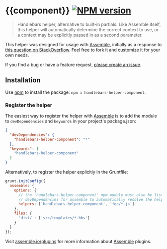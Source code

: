 # {{component}} [![NPM version](https://badge.fury.io/js/handlebars-helper-component.png)](http://badge.fury.io/js/handlebars-helper-component)

> Handlebars helper, alternative to built-in partials. Like Assemble itself, this helper will automatically determine the correct context to use, or a context may be explicitly passed in as a second parameter.

This helper was designed for usage with [Assemble](https://assemble.io), initially as a response to [this question on StackOverflow](http://stackoverflow.com/a/20854630/1267639). Feel free to fork it and customize it for your own needs.

If you find a bug or have a feature request, [please create an issue](https://github.com/helpers/handlebars-helper-component/issues).

## Installation
Use [npm](npmjs.org) to install the package: `npm i handlebars-helper-component`.

### Register the helper

The easiest way to register the helper with [Assemble](https://github.com/assemble/assemble) is to add the module to `devDependencies` and `keywords` in your project's package.json:

```json
{
  "devDependencies": {
    "handlebars-helper-component": "*"
  },
  "keywords": [
    "handlebars-helper-component"
  ]
}
```

Alternatively, to register the helper explicitly in the Gruntfile:

```javascript
grunt.initConfig({
  assemble: {
    options: {
      // the 'handlebars-helper-component' npm module must also be listed in
      // devDependencies for assemble to automatically resolve the helper
      helpers: ['handlebars-helper-component', 'foo/*.js']
    },
    files: {
      'dist/': ['src/templates/*.hbs']
    }
  }
});
```
Visit [assemble.io/plugins](http:/assemble.io/plugins/) for more information about [Assemble](http:/assemble.io/) plugins.
